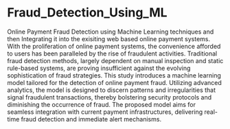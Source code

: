# Fraud_Detection_Using_ML
Online Payment Fraud Detection using Machine Learning techniques and then Integrating it into the exisiting web based online payment systems.
With the proliferation of online payment systems, the convenience afforded to users has been paralleled by the rise of fraudulent activities. Traditional fraud detection methods, largely dependent on manual inspection and static rule-based systems, are proving insufficient against the evolving sophistication of fraud strategies. This study introduces a machine learning model tailored for the detection of online payment fraud. Utilizing advanced analytics, the model is designed to discern patterns and irregularities that signal fraudulent transactions, thereby bolstering security protocols and diminishing the occurrence of fraud. The proposed model aims for seamless integration with current payment infrastructures, delivering real-time fraud detection and immediate alert mechanisms.
